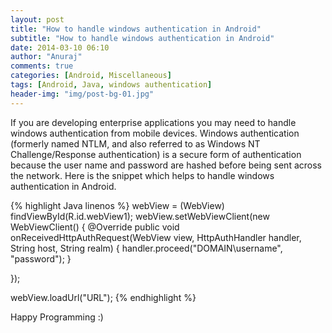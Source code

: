 ```yaml
---
layout: post
title: "How to handle windows authentication in Android"
subtitle: "How to handle windows authentication in Android"
date: 2014-03-10 06:10
author: "Anuraj"
comments: true
categories: [Android, Miscellaneous]
tags: [Android, Java, windows authentication]
header-img: "img/post-bg-01.jpg"
---
```

If you are developing enterprise applications you may need to handle windows authentication from mobile devices. Windows authentication (formerly named NTLM, and also referred to as Windows NT Challenge/Response authentication) is a secure form of authentication because the user name and password are hashed before being sent across the network. Here is the snippet which helps to handle windows authentication in Android.

{% highlight Java linenos %}
webView = (WebView) findViewById(R.id.webView1);
webView.setWebViewClient(new WebViewClient() {
	@Override
	public void onReceivedHttpAuthRequest(WebView view,
			HttpAuthHandler handler, String host, String realm) {
		handler.proceed("DOMAIN\\username", "password");
	}

});

webView.loadUrl("URL");
{% endhighlight %}

Happy Programming :)
